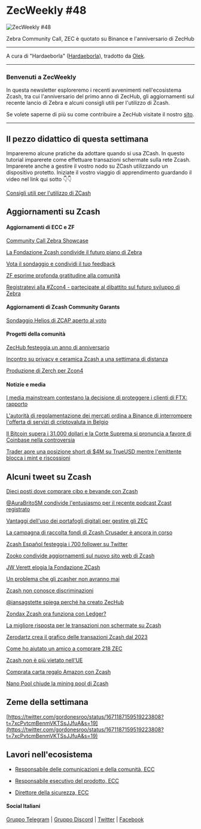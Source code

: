 # ZecWeekly #48

![ZecWeekly #48](https://substackcdn.com/image/fetch/f_auto,q_auto:good,fl_progressive:steep/https%3A%2F%2Fsubstack-post-media.s3.amazonaws.com%2Fpublic%2Fimages%2Fb83661e8-2d22-4b9b-bd08-00b6bc59e0d8_1280x720.png)

Zebra Community Call, ZEC è quotato su Binance e l'anniversario di ZecHub

---

A cura di "Hardaeborla" ([Hardaeborla](https://twitter.com/ayanlajaadebola)), tradotto da [Olek](https://twitter.com/an_Olek).

---

### Benvenuti a ZecWeekly

In questa newsletter esploreremo i recenti avvenimenti nell'ecosistema Zcash, tra cui l'anniversario del primo anno di ZecHub, gli aggiornamenti sul recente lancio di Zebra e alcuni consigli utili per l'utilizzo di Zcash. 

Se volete saperne di più su come contribuire a ZecHub visitate il nostro [sito](https://wiki.zechub.xyz/contribute).

---

## Il pezzo didattico di questa settimana

Impareremo alcune pratiche da adottare quando si usa ZCash. In questo tutorial imparerete come effettuare transazioni schermate sulla rete Zcash. Imparerete anche a gestire il vostro nodo su ZCash utilizzando un dispositivo protetto. Iniziate il vostro viaggio di apprendimento guardando il video nel link qui sotto 👇👇

[Consigli utili per l'utilizzo di ZCash](https://youtu.be/tEfQaYPV0UE)

## Aggiornamenti su Zcash

#### Aggiornamenti di ECC e ZF

[Community Call Zebra Showcase](https://twitter.com/ZcashFoundation/status/1671986523254685697?t=INR8_P-4AjdkPxVu_pbL1g&s=19) 

[La Fondazione Zcash condivide il futuro piano di Zebra](https://twitter.com/ZcashFoundation/status/1671282696885084161?t=bkASjKICLpZM269bcNAtDA&s=19) 

[Vota il sondaggio e condividi il tuo feedback](https://twitter.com/ZcashFoundation/status/1671568835596386316?t=5jyk_44e9DZH5Cy3oleUuw&s=19) 

[ZF esprime profonda gratitudine alla comunità](https://twitter.com/ZcashFoundation/status/1671568756038828054?t=sPjk8mrmob8uZ02s2hPJtw&s=19) 

[Registratevi alla #Zcon4 - partecipate al dibattito sul futuro sviluppo di Zebra](https://twitter.com/ZcashFoundation/status/1671572630040723465?t=wCaeLRzb5dhwqb7OMVKNYA&s=19)



#### Aggiornamenti di Zcash Community Garants

[Sondaggio Helios di ZCAP aperto al voto](https://twitter.com/ZcashFoundation/status/1671205944045318182?t=9reRyONEY7oDeDTCKLF_-A&s=19)



#### Progetti della comunità

[ZecHub festeggia un anno di anniversario](https://youtu.be/NPYJZRopXGY) 

[Incontro su privacy e ceramica Zcash a una settimana di distanza](https://twitter.com/mad_paiement/status/1671913834393784321?t=SUAmjQ5aCI1MfnlJ93Joqw&s=19) 

[Produzione di Zerch per Zcon4](https://twitter.com/AuraBritoSM/status/1671560014861852672?t=FUWUOaKRUMu5_vVrwQUQeg&s=19)



#### Notizie e media

[I media mainstream contestano la decisione di proteggere i clienti di FTX: rapporto](https://cointelegraph.com/news/media-outlets-challenge-privacy-ftx-customers) 

[L'autorità di regolamentazione dei mercati ordina a Binance di interrompere l'offerta di servizi di criptovaluta in Belgio](www.coindesk.com/policy/2023/06/23/binance-ordered-to-immediately-halt-offering-crypto-services-in-belgium-by-markets-regulator) 

[Il Bitcoin supera i 31.000 dollari e la Corte Suprema si pronuncia a favore di Coinbase nella controversia](https://www.cnbc.com/video/2023/06/23/bitcoin-crosses-31000-supreme-court-rules-coinbase-cnbc-crypto-world.html) 

[Trader apre una posizione short di $4M su TrueUSD mentre l'emittente blocca i mint e riscossioni](https://cointelegraph.com/news/trader-takes-4m-short-position-true-usd-issuer-halts-mints-redemptions)



## Alcuni tweet su Zcash

[Dieci posti dove comprare cibo e bevande con Zcash](https://twitter.com/paywithzcash/status/1671568961144487941?t=0_CH2WWyhlmuiAy_q5LEpw&s=19)

[@AuraBritoSM condivide l'entusiasmo per il recente podcast Zcast registrato](https://twitter.com/AuraBritoSM/status/1671945147263713288?t=1XE6pP2EDJWkv0sDeRMGeQ&s=19) 

[Vantaggi dell'uso dei portafogli digitali per gestire gli ZEC](https://twitter.com/ZingoLabs/status/1671518940663627780?t=dulX7UgzRswLQvwJG-N-qA&s=19)

[La campagna di raccolta fondi di Zcash Crusader è ancora in corso](https://twitter.com/ZcashCrusader/status/1671823682451435522?t=AlPlZVmoMa7LM4HXUsoaxQ&s=19)  

[Zcash Español festeggia i 700 follower su Twitter](https://twitter.com/zcashesp/status/1671623662716198916?t=xK3y-_TQliIotkXWUKAzvg&s=19) 

[Zooko condivide aggiornamenti sul nuovo sito web di Zcash](https://twitter.com/zooko/status/1671914018829914114?t=XbvUsJjoO74T6QPcWN7s3g&s=19)

[JW Verett elogia la Fondazione ZCash](https://twitter.com/JWVerret/status/1671614849795670017?t=n9POl-rfzh3Z4SQXNg5anQ&s=19) 

[Un problema che gli zcasher non avranno mai](https://twitter.com/zkSnak3/status/1672557887665631234?t=UfvDcz0hSKXkmOGhSrWGEQ&s=19) 

[Zcash non conosce discriminazioni](https://twitter.com/aarnott/status/1672222835299987456?t=oZBKSPNo4AxhsPY93_TcAg&s=19) 

[@iansagstette spiega perché ha creato ZecHub](https://twitter.com/DigitalCashNet/status/1671611865451966464?t=6vnW8NIN1nIkRTbdPks-EQ&s=19) 

[Zondax Zcash ora funziona con Ledger?](https://twitter.com/decentralistdan/status/1672014284837068805?t=fkKNif2v4b0l5-Cg-BPEWQ&s=19) 

[La migliore risposta per le transazioni non schermate su Zcash](https://twitter.com/Blue_Galtz/status/1671652189272518657?t=4TebEDhs_ypoY-012GzErw&s=19) 

[Zerodartz crea il grafico delle transazioni Zcash dal 2023](https://twitter.com/zerodartz/status/1671656643551977473?t=OdvjdVwD_RGlS09_2-tHvw&s=19) 

[Come ho aiutato un amico a comprare 218 ZEC](https://twitter.com/ZcashRussia/status/1672643682640572416?t=waC-W_xJT4r0j3Qc6N2KjA&s=19) 

[Zcash non è più vietato nell'UE](https://twitter.com/beczka2006/status/1671224544693026817?t=ZcniYscPirG2LcMdxn7rZA&s=19) 

[Comprata carta regalo Amazon con Zcash](https://twitter.com/paywithzcash/status/1670165011661045760?t=mQKhN9Nm39sECaz6G69Chw&s=19) 

[Nano Pool chiude la mining pool di Zcash](https://twitter.com/nanopool_org/status/1670201817165365248?t=PoitpAzS90pykIa9xoniFA&s=19)


## Zeme della settimana

[https://twitter.com/gordonesroo/status/1671187159519223808?t=7xcPvtcmBenmVKTSsJJfuA&s=19](https://twitter.com/gordonesroo/status/1671187159519223808?t=7xcPvtcmBenmVKTSsJJfuA&s=19)

## Lavori nell'ecosistema

- [Responsabile delle comunicazioni e della comunità, ECC](https://apply.workable.com/electric-coin-company/j/0EB27EE759/)

- [Responsabile esecutivo del prodotto, ECC](https://apply.workable.com/electric-coin-company/j/6ACEC09B90/)

- [Direttore della sicurezza, ECC](https://apply.workable.com/electric-coin-company/j/E68A4C20E2/)

#### Social Italiani

[Gruppo Telegram](https://t.me/zcashita) | [Gruppo Discord](https://discord.com/channels/978714252934258779/1091806217359347802) | [Twitter](https://twitter.com/InsideZcash) | [Facebook](https://www.facebook.com/groups/zecitalia)